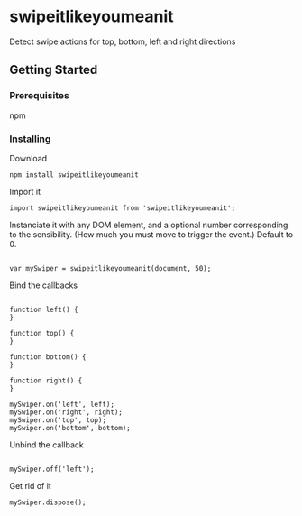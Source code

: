 # swipeitlikeyoumeanit

Detect swipe actions for top, bottom, left and right directions

## Getting Started

### Prerequisites

npm

### Installing

Download

```
npm install swipeitlikeyoumeanit
```

Import it

```
import swipeitlikeyoumeanit from 'swipeitlikeyoumeanit';
```

Instanciate it with any DOM element, and a optional number corresponding to the sensibility. (How much you must move to trigger the event.) Default to 0.

```

var mySwiper = swipeitlikeyoumeanit(document, 50);
```

Bind the callbacks

```

function left() {
}

function top() {
}

function bottom() {
}

function right() {
}

mySwiper.on('left', left);
mySwiper.on('right', right);
mySwiper.on('top', top);
mySwiper.on('bottom', bottom);
```

Unbind the callback

```

mySwiper.off('left');
```

Get rid of it

```
mySwiper.dispose();
```
